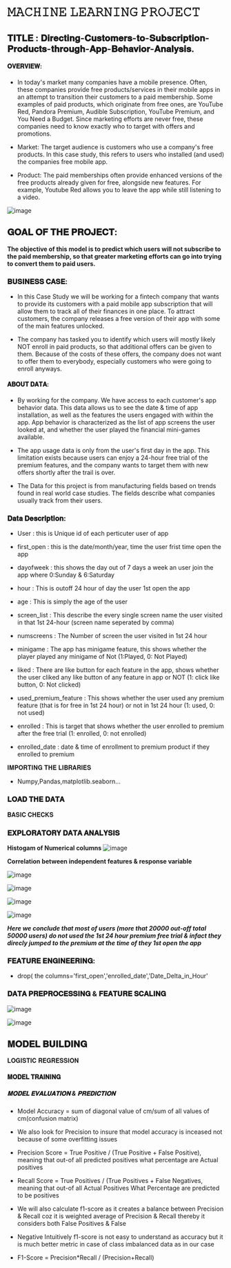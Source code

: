 # 𝙼𝙰𝙲𝙷𝙸𝙽𝙴 𝙻𝙴𝙰𝚁𝙽𝙸𝙽𝙶 𝙿𝚁𝙾𝙹𝙴𝙲𝚃

## 𝐓𝐈𝐓𝐋𝐄 : 𝐃𝐢𝐫𝐞𝐜𝐭𝐢𝐧𝐠-𝐂𝐮𝐬𝐭𝐨𝐦𝐞𝐫𝐬-𝐭𝐨-𝐒𝐮𝐛𝐬𝐜𝐫𝐢𝐩𝐭𝐢𝐨𝐧-𝐏𝐫𝐨𝐝𝐮𝐜𝐭𝐬-𝐭𝐡𝐫𝐨𝐮𝐠𝐡-𝐀𝐩𝐩-𝐁𝐞𝐡𝐚𝐯𝐢𝐨𝐫-𝐀𝐧𝐚𝐥𝐲𝐬𝐢𝐬.

#### 𝐎𝐕𝐄𝐑𝐕𝐈𝐄𝐖:

* In today's market many companies have a mobile presence. Often, these companies provide free products/services in their mobile apps in an attempt to transition their customers to a paid membership. Some examples of paid products, which originate from free ones, are YouTube Red, Pandora Premium, Audible Subscription, YouTube Premium, and You Need a Budget. Since marketing efforts are never free, these companies need to know exactly who to target with offers and promotions.

* Market: The target audience is customers who use a company's free products. In this case study, this refers to users who installed (and used) the companies free mobile app.

* Product: The paid memberships often provide enhanced versions of the free products already given for free, alongside new features. For example, Youtube Red allows you to leave the app while still listening to a video.

![image](https://github.com/Tanwar-12/Directing-Customers-to-Subscription-Products-through-App-Behavior-Analysis./assets/110081008/b83f0c77-8887-451c-8059-fae676dc4839)

## 𝐆𝐎𝐀𝐋 𝐎𝐅 𝐓𝐇𝐄 𝐏𝐑𝐎𝐉𝐄𝐂𝐓:
**The objective of this model is to predict which users will not subscribe to the paid membership, so that greater marketing efforts can go into trying to convert them to paid users.**

### 𝐁𝐔𝐒𝐈𝐍𝐄𝐒𝐒 𝐂𝐀𝐒𝐄:
* In this Case Study we will be working for a fintech company that wants to provide its customers with a paid mobile app subscription that will allow them to track all of their finances in one place. To attract customers, the company releases a free version of their app with some of the main features unlocked.

* The company has tasked you to identify which users will mostly likely NOT enroll in paid products, so that additional offers can be given to them. Because of the costs of these offers, the company does not want to offer them to everybody, especially customers who were going to enroll anyways.

 ####  𝐀𝐁𝐎𝐔𝐓 𝐃𝐀𝐓𝐀:
* By working for the company. We have access to each customer's app behavior data. This data allows us to see the date & time of app installation, as well as the features the users engaged with within the app. App behavior is characterized as the list of app screens the user looked at, and whether the user played the financial mini-games available.

* The app usage data is only from the user's first day in the app. This limitation exists because users can enjoy a 24-hour free trial of the premium features, and the company wants to target them with new offers shortly after the trail is over.

* The Data for this project is from manufacturing fields based on trends found in real world case studies. The fields describe what companies usually track from their users.

### 𝐃𝐚𝐭𝐚 𝐃𝐞𝐬𝐜𝐫𝐢𝐩𝐭𝐢𝐨𝐧:

* User : this is Unique id of each perticuter user of app

* first_open : this is the date/month/year, time the user frist time open the app
  
* dayofweek : this shows the day out of 7 days a week an user join the app where 0:Sunday & 6:Saturday

* hour : This is outoff 24 hour of day the user 1st open the app

* age : This is simply the age of the user

* screen_list : This describe the every single screen name the user visited in that 1st 24-hour (screen name seperated by comma)

* numscreens : The Number of screen the user visited in 1st 24 hour

* minigame : The app has minigame feature, this shows whether the player played any minigame of Not (1:Played, 0: Not Played)

* liked : There are like button for each feature in the app, shows whether the user cliked any like button of any feature in app or NOT (1: click like button, 0: Not clicked)

* used_premium_feature : This shows whether the user used any premium feature (that is for free in 1st 24 hour) or not in 1st 24 hour (1: used, 0: not used)

* enrolled : This is target that shows whether the user enrolled to premium after the free trial (1: enrolled, 0: not enrolled)

* enrolled_date : date & time of enrollment to premium product if they enrolled to premium

𝐈𝐌𝐏𝐎𝐑𝐓𝐈𝐍𝐆 𝐓𝐇𝐄 𝐋𝐈𝐁𝐑𝐀𝐑𝐈𝐄𝐒
* Numpy,Pandas,matplotlib.seaborn...

### 𝐋𝐎𝐀𝐃 𝐓𝐇𝐄 𝐃𝐀𝐓𝐀

  𝐁𝐀𝐒𝐈𝐂 𝐂𝐇𝐄𝐂𝐊𝐒
  
  ### 𝐄𝐗𝐏𝐋𝐎𝐑𝐀𝐓𝐎𝐑𝐘 𝐃𝐀𝐓𝐀 𝐀𝐍𝐀𝐋𝐘𝐒𝐈𝐒
  **Histogam of Numerical columns**
  ![image](https://github.com/Tanwar-12/Directing-Customers-to-Subscription-Products-through-App-Behavior-Analysis./assets/110081008/19498393-436a-4db6-b115-4d1b0f779b89)

**Correlation between independent features & response variable**

![image](https://github.com/Tanwar-12/Directing-Customers-to-Subscription-Products-through-App-Behavior-Analysis./assets/110081008/6cf91fe6-501b-4cd9-a548-d1168dc93683)

![image](https://github.com/Tanwar-12/Directing-Customers-to-Subscription-Products-through-App-Behavior-Analysis./assets/110081008/0da8632b-44d7-4a72-be6b-7bf88ac32be6)

![image](https://github.com/Tanwar-12/Directing-Customers-to-Subscription-Products-through-App-Behavior-Analysis./assets/110081008/4f6aaed5-68f2-42ce-a43d-0b62ea57123b)

![image](https://github.com/Tanwar-12/Directing-Customers-to-Subscription-Products-through-App-Behavior-Analysis./assets/110081008/a83d9654-d504-42e6-bc23-bad062b91ad8)

_**Here we conclude that most of users (more that 20000 out-off total 50000 users) do not used the 1st 24 hour premium free trial & infact they direcly jumped to the premium at the time of they 1st open the app**_

### 𝐅𝐄𝐀𝐓𝐔𝐑𝐄 𝐄𝐍𝐆𝐈𝐍𝐄𝐄𝐑𝐈𝐍𝐆:
* drop( the columns='first_open','enrolled_date','Date_Delta_in_Hour'
  

### 𝐃𝐀𝐓𝐀 𝐏𝐑𝐄𝐏𝐑𝐎𝐂𝐄𝐒𝐒𝐈𝐍𝐆 & 𝐅𝐄𝐀𝐓𝐔𝐑𝐄 𝐒𝐂𝐀𝐋𝐈𝐍𝐆
![image](https://github.com/Tanwar-12/Directing-Customers-to-Subscription-Products-through-App-Behavior-Analysis./assets/110081008/025db4e1-7d20-4b94-80d0-697b4485c1fa)

![image](https://github.com/Tanwar-12/Directing-Customers-to-Subscription-Products-through-App-Behavior-Analysis./assets/110081008/13521ae1-042a-4741-9c5d-5e81fb19a4e9)
## 𝐌𝐎𝐃𝐄𝐋 𝐁𝐔𝐈𝐋𝐃𝐈𝐍𝐆
𝐋𝐎𝐆𝐈𝐒𝐓𝐈𝐂 𝐑𝐄𝐆𝐑𝐄𝐒𝐒𝐈𝐎𝐍
#### 𝐌𝐎𝐃𝐄𝐋 𝐓𝐑𝐀𝐈𝐍𝐈𝐍𝐆
#####  𝐌𝐎𝐃𝐄𝐋 𝐄𝐕𝐀𝐋𝐔𝐀𝐓𝐈𝐎𝐍 & 𝐏𝐑𝐄𝐃𝐈𝐂𝐓𝐈𝐎𝐍

* Model Accuracy = sum of diagonal value of cm/sum of all values of cm(confusion matrix)

* We also look for Precision to insure that model accuracy is inceased not because of some overfitting issues
  
* Precision Score = True Positive / (True Positive + False Positive), meaning that out-of all predicted positives what percentage are Actual positives
  
* Recall Score = True Positives / (True Positives + False Negatives, meaning that out-of all Actual Positives What Percentage are predicted to be positives
  
* We will also calculate f1-score as it creates a balance between Precision & Recall coz it is weighted average of Precision & Recall thereby it considers both False Positives & False
  
*  Negative Intuitively f1-score is not easy to understand as accuracy but it is much better metric in case of class imbalanced data as in our case
  
* F1-Score = Precision*Recall / (Precision+Recall)






